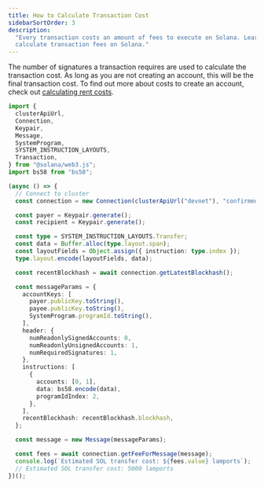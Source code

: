 ```yaml
---
title: How to Calculate Transaction Cost
sidebarSortOrder: 3
description:
  "Every transaction costs an amount of fees to execute on Solana. Learn how to
  calculate transaction fees on Solana."
---
```


The number of signatures a transaction requires are used to calculate the
transaction cost. As long as you are not creating an account, this will be the
final transaction cost. To find out more about costs to create an account, check
out
[calculating rent costs](solana.com/developers/cookbook/accounts/calculate-rent.md).

```typescript filename="calculate-cost.ts"
import {
  clusterApiUrl,
  Connection,
  Keypair,
  Message,
  SystemProgram,
  SYSTEM_INSTRUCTION_LAYOUTS,
  Transaction,
} from "@solana/web3.js";
import bs58 from "bs58";

(async () => {
  // Connect to cluster
  const connection = new Connection(clusterApiUrl("devnet"), "confirmed");

  const payer = Keypair.generate();
  const recipient = Keypair.generate();

  const type = SYSTEM_INSTRUCTION_LAYOUTS.Transfer;
  const data = Buffer.alloc(type.layout.span);
  const layoutFields = Object.assign({ instruction: type.index });
  type.layout.encode(layoutFields, data);

  const recentBlockhash = await connection.getLatestBlockhash();

  const messageParams = {
    accountKeys: [
      payer.publicKey.toString(),
      payee.publicKey.toString(),
      SystemProgram.programId.toString(),
    ],
    header: {
      numReadonlySignedAccounts: 0,
      numReadonlyUnsignedAccounts: 1,
      numRequiredSignatures: 1,
    },
    instructions: [
      {
        accounts: [0, 1],
        data: bs58.encode(data),
        programIdIndex: 2,
      },
    ],
    recentBlockhash: recentBlockhash.blockhash,
  };

  const message = new Message(messageParams);

  const fees = await connection.getFeeForMessage(message);
  console.log(`Estimated SOL transfer cost: ${fees.value} lamports`);
  // Estimated SOL transfer cost: 5000 lamports
})();
```
